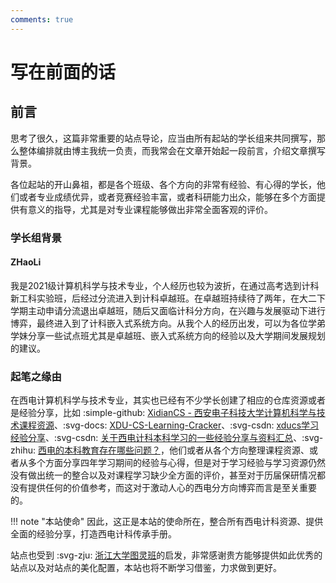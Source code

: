 ```yaml
---
comments: true
---
```

# 写在前面的话
## 前言
思考了很久，这篇非常重要的站点导论，应当由所有起站的学长组来共同撰写，那么整体编排就由博主我统一负责，而我常会在文章开始起一段前言，介绍文章撰写背景。

各位起站的开山鼻祖，都是各个班级、各个方向的非常有经验、有心得的学长，他们或者专业成绩优异，或者竞赛经验丰富，或者科研能力出众，能够在多个方面提供有意义的指导，尤其是对专业课程能够做出非常全面客观的评价。

### 学长组背景
#### ZHaoLi
我是2021级计算机科学与技术专业，个人经历也较为波折，在通过高考选到计科新工科实验班，后经过分流进入到计科卓越班。在卓越班持续待了两年，在大二下学期主动申请分流退出卓越班，随后又面临计科分方向，在兴趣与发展驱动下进行博弈，最终进入到了计科嵌入式系统方向。从我个人的经历出发，可以为各位学弟学妹分享一些试点班尤其是卓越班、嵌入式系统方向的经验以及大学期间发展规划的建议。

### 起笔之缘由
在西电计算机科学与技术专业，其实也已经有不少学长创建了相应的仓库资源或者是经验分享，比如 :simple-github: [XidianCS - 西安电子科技大学计算机科学与技术课程资源](https://github.com/SincereXIA/XidianCS)、:svg-docs: [XDU-CS-Learning-Cracker](https://xdu-cs-learning.readthedocs.io/en/latest/)、:svg-csdn: [xducs学习经验分享](https://blog.csdn.net/qq_45717425/article/details/114377616)、:svg-csdn: [关于西电计科本科学习的一些经验分享与资料汇总](https://blog.csdn.net/zimuzi2019/article/details/132537657)、:svg-zhihu: [西电的本科教育存在哪些问题？](https://www.zhihu.com/question/477478128/answer/2047620602)，他们或者从各个方向整理课程资源、或者从多个方面分享四年学习期间的经验与心得，但是对于学习经验与学习资源仍然没有做出统一的整合以及对课程学习缺少全方面的评价，甚至对于历届保研情况都没有提供任何的价值参考，而这对于激动人心的西电分方向博弈而言是至关重要的。

!!! note "本站使命"
    因此，这正是本站的使命所在，整合所有西电计科资源、提供全面的经验分享，打造西电计科传承手册。

站点也受到 :svg-zju: [浙江大学图灵班](https://zju-turing.github.io/TuringCourses/)的启发，非常感谢贵方能够提供如此优秀的站点以及对站点的美化配置，本站也将不断学习借鉴，力求做到更好。





